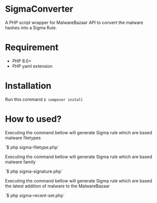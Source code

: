 # SigmaConverter
A PHP script wrapper for MalwareBazaar API to convert the malware hashes into a Sigma Rule.
# Requirement
- PHP 8.0+
- PHP yaml extension
# Installation
Run this command
`$ composer install`
# How to used?
<p>Executing the command bellow will generate Sigma rule which are based malware filetypes</p>
`$ php sigma-filetype.php`
<p>Executing the command bellow will generate Sigma rule which are based malware family</p>
`$ php sigma-signature.php`
<p>Executing the command bellow will generate Sigma rule which are based the latest addition of malware to the MalwareBazaar</p>
`$ php sigma-recent-set.php`